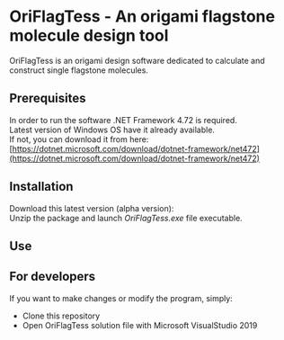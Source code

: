 # OriFlagTess - An origami flagstone molecule design tool

OriFlagTess is an origami design software dedicated to calculate and construct single flagstone molecules.  

## Prerequisites

In order to run the software .NET Framework 4.72 is required.  
Latest version of Windows OS have it already available.  
If not, you can download it from here: [https://dotnet.microsoft.com/download/dotnet-framework/net472](https://dotnet.microsoft.com/download/dotnet-framework/net472)  

## Installation

Download this latest version (alpha version):   
Unzip the package and launch _OriFlagTess.exe_ file executable. 

## Use

## For developers

If you want to make changes or modify the program, simply:

* Clone this repository
* Open OriFlagTess solution file with Microsoft VisualStudio 2019
